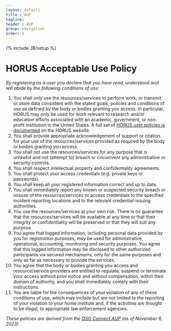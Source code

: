 ```yaml
---
layout: default
title : AUP
tagline: 
header : AUP
group: navigation
order: 4
---
```

{% include JB/setup %}


# HORUS Acceptable Use Policy

*By registering as a user you declare that you have read, understood and will abide by the following conditions of use:*

1. You shall only use the resources/services to perform work, or transmit or store data
consistent with the stated goals, policies and conditions of use as defined by the body or bodies granting you access. In particular, HORUS may only be used for work relevant to research and/or education efforts associated with an academic, government, or non-profit institution in the United States. A full set of [HORUS user policies is documented](https://horus-ci.org/documentation/policy/) on the HORUS website.
2. You shall provide appropriate acknowledgement of support or citation for your use of the
resources/services provided as required by the body or bodies granting you access. 
3. You shall not use the resources/services for any purpose that is unlawful and not (attempt to) breach or circumvent any administrative or security controls.
4. You shall respect intellectual property and confidentiality agreements.
5. You shall protect your access credentials (e.g. private keys or passwords).
6. You shall keep all your registered information correct and up to date.
7. You shall immediately report any known or suspected security breach or misuse of the
resources/services or access credentials to the specified incident reporting locations and to the relevant credential-issuing authorities.
8. You use the resources/services at your own risk. There is no guarantee that the
resources/services will be available at any time or that their integrity or confidentiality will be preserved or that they will suit any purpose.
9. You agree that logged information, including personal data provided by you for registration purposes, may be used for administrative, operational, accounting, monitoring and security purposes. You agree that this logged information may be disclosed to other authorized participants via secured mechanisms, only for the same purposes and only as far as necessary to provide the services.
10. You agree that the body or bodies granting you access and resource/service providers are entitled to regulate, suspend or terminate your access without prior notice and without compensation, within their domain of authority, and you shall immediately comply with their instructions.
11. You are liable for the consequences of your violation of any of these conditions of use, which may include but are not limited to the reporting of your violation to your home institute and, if the activities are thought to be illegal, to appropriate law enforcement agencies.


*These policies are derived from the [OSG Connect AUP](https://www.osgconnect.net/aup) (as of November 6, 2023)*
